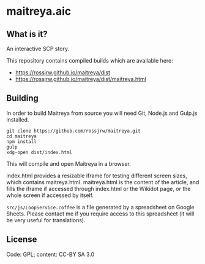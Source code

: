 # maitreya.aic

## What is it?
An interactive SCP story.

This repository contains compiled builds which are available here:

* https://rossjrw.github.io/maitreya/dist
* https://rossjrw.github.io/maitreya/dist/maitreya.html

## Building
In order to build Maitreya from source you will need Git, Node.js and Gulp.js
installed.
```shell
git clone https://github.com/rossjrw/maitreya.git
cd maitreya
npm install
gulp
xdg-open dist/index.html
```
This will compile and open Maitreya in a browser.

index.html provides a resizable iframe for testing different screen sizes,
which contains maitreya.html. maitreya.html is the content of the article, and
fills the iframe if accessed through index.html or the Wikidot page, or the
whole screen if accessed by itself.

`src/js/LoopService.coffee` is a file generated by a spreadsheet on Google
Sheets. Please contact me if you require access to this spreadsheet (it will be
very useful for translations).

## License
Code: GPL; content: CC-BY SA 3.0
